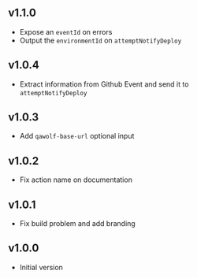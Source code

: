 ## v1.1.0

- Expose an `eventId` on errors
- Output the `environmentId` on `attemptNotifyDeploy`

## v1.0.4

- Extract information from Github Event and send it to `attemptNotifyDeploy`

## v1.0.3

- Add `qawolf-base-url` optional input

## v1.0.2

- Fix action name on documentation

## v1.0.1

- Fix build problem and add branding

## v1.0.0

- Initial version
